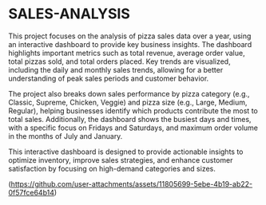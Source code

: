 # SALES-ANALYSIS
This project focuses on the analysis of pizza sales data over a year, using an interactive dashboard to provide key business insights. 
The dashboard highlights important metrics such as total revenue, average order value, total pizzas sold, and total orders placed. Key trends are visualized, including the daily and monthly sales trends, allowing for a better understanding of peak sales periods and customer behavior.

The project also breaks down sales performance by pizza category (e.g., Classic, Supreme, Chicken, Veggie) and pizza size (e.g., Large, Medium, Regular), helping businesses identify which products contribute the most to total sales. Additionally, the dashboard shows the busiest days and times, with a specific focus on Fridays and Saturdays, and maximum order volume in the months of July and January.

This interactive dashboard is designed to provide actionable insights to optimize inventory, improve sales strategies, and enhance customer satisfaction by focusing on high-demand categories and sizes.


(https://github.com/user-attachments/assets/11805699-5ebe-4b19-ab22-0f57fce64b14)




